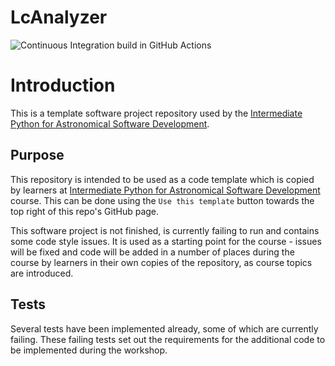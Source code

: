 # LcAnalyzer
![Continuous Integration build in GitHub Actions](https://github.com/ShrRa/InterPython_Workshop_Example/workflows/CI/badge.svg)

# Introduction
This is a template software project repository used by the [Intermediate Python for Astronomical Software Development](https://shrra.github.io/python-intermediate-development/index.html).

## Purpose

This repository is intended to be used as a code template which is copied by learners at [Intermediate Python for Astronomical Software Development](https://shrra.github.io/python-intermediate-development/index.html) course.
This can be done using the `Use this template` button towards the top right of this repo's GitHub page.

This software project is not finished, is currently failing to run and contains some code style issues. It is used as a starting point for the course - issues will be fixed and code will be added in a number of places during the course by learners in their own copies of the repository, as course topics are introduced.

## Tests

Several tests have been implemented already, some of which are currently failing.
These failing tests set out the requirements for the additional code to be implemented during the workshop.

